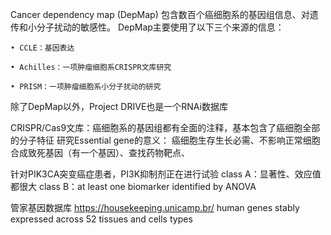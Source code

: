 Cancer dependency map (DepMap) 包含数百个癌细胞系的基因组信息、对遗传和小分子扰动的敏感性。
DepMap主要使用了以下三个来源的信息：
	
	• CCLE：基因表达
	
	• Achilles：一项肿瘤细胞系CRISPR文库研究
	
	• PRISM：一项肿瘤细胞系小分子扰动的研究
除了DepMap以外，Project DRIVE也是一个RNAi数据库

CRISPR/Cas9文库：癌细胞系的基因组都有全面的注释，基本包含了癌细胞全部的分子特征
研究Essential gene的意义：
	癌细胞生存生长必需、不影响正常细胞
	合成致死基因（有一个基因）、查找药物靶点、


针对PIK3CA突变癌症患者，PI3K抑制剂正在进行试验
class A：显著性、效应值都很大
class B：at least one biomarker identified by ANOVA













管家基因数据库 https://housekeeping.unicamp.br/
human genes stably expressed across 52 tissues and cells types

